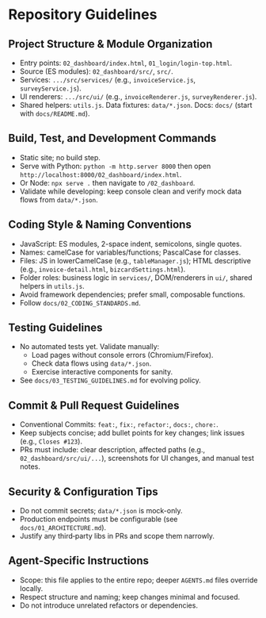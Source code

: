 # Repository Guidelines

## Project Structure & Module Organization
- Entry points: `02_dashboard/index.html`, `01_login/login-top.html`.
- Source (ES modules): `02_dashboard/src/`, `src/`.
- Services: `.../src/services/` (e.g., `invoiceService.js`, `surveyService.js`).
- UI renderers: `.../src/ui/` (e.g., `invoiceRenderer.js`, `surveyRenderer.js`).
- Shared helpers: `utils.js`. Data fixtures: `data/*.json`. Docs: `docs/` (start with `docs/README.md`).

## Build, Test, and Development Commands
- Static site; no build step.
- Serve with Python: `python -m http.server 8000` then open `http://localhost:8000/02_dashboard/index.html`.
- Or Node: `npx serve .` then navigate to `/02_dashboard`.
- Validate while developing: keep console clean and verify mock data flows from `data/*.json`.

## Coding Style & Naming Conventions
- JavaScript: ES modules, 2-space indent, semicolons, single quotes.
- Names: camelCase for variables/functions; PascalCase for classes.
- Files: JS in lowerCamelCase (e.g., `tableManager.js`); HTML descriptive (e.g., `invoice-detail.html`, `bizcardSettings.html`).
- Folder roles: business logic in `services/`, DOM/renderers in `ui/`, shared helpers in `utils.js`.
- Avoid framework dependencies; prefer small, composable functions.
- Follow `docs/02_CODING_STANDARDS.md`.

## Testing Guidelines
- No automated tests yet. Validate manually:
  - Load pages without console errors (Chromium/Firefox).
  - Check data flows using `data/*.json`.
  - Exercise interactive components for sanity.
- See `docs/03_TESTING_GUIDELINES.md` for evolving policy.

## Commit & Pull Request Guidelines
- Conventional Commits: `feat:`, `fix:`, `refactor:`, `docs:`, `chore:`.
- Keep subjects concise; add bullet points for key changes; link issues (e.g., `Closes #123`).
- PRs must include: clear description, affected paths (e.g., `02_dashboard/src/ui/...`), screenshots for UI changes, and manual test notes.

## Security & Configuration Tips
- Do not commit secrets; `data/*.json` is mock-only.
- Production endpoints must be configurable (see `docs/01_ARCHITECTURE.md`).
- Justify any third‑party libs in PRs and scope them narrowly.

## Agent-Specific Instructions
- Scope: this file applies to the entire repo; deeper `AGENTS.md` files override locally.
- Respect structure and naming; keep changes minimal and focused.
- Do not introduce unrelated refactors or dependencies.

